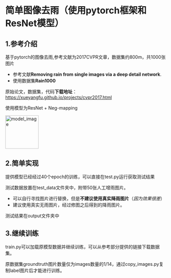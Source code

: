 # 简单图像去雨（使用pytorch框架和ResNet模型）
## 1.参考介绍
基于pytorch的图像去雨,参考文献为2017CVPR文章，数据集约800m，共1000张图片
- 参考文献**Removing rain from single images via a deep detail network**.       
- 使用数据集**Rain1000**

原始论文，数据集，代码**下载地址**：https://xueyangfu.github.io/projects/cvpr2017.html

使用模型为ResNet + Neg-mapping


<img width="104" alt="model_image" src="https://user-images.githubusercontent.com/105830075/169250649-2bf4ed35-324f-48f6-b212-fb0da1f34a3b.png">



## 2.简单实现
提供模型已经经过40个epoch的训练，可以直接在test.py运行获取测试结果

测试数据放置在test_data文件夹中，附带50张人工增雨图片。
- 可以自行寻找图片进行替换，但是**不建议使用真实降雨图片**（*因为效果很差*）
- 建议使用真实无雨图片，经过修图之后得到的降雨图片。

测试结果在output文件夹中

## 3.继续训练
train.py可以加载原模型数据并继续训练，可以从参考部分提供的链接下载数据集。

原数据集groundtruth图片数量仅为images数量的1/14，通过copy_images.py复制label图片后才能进行训练。

